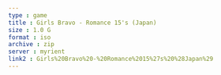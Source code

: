 ```yaml
---
type : game
title : Girls Bravo - Romance 15's (Japan)
size : 1.0 G
format : iso
archive : zip
server : myrient
link2 : Girls%20Bravo%20-%20Romance%2015%27s%20%28Japan%29
---
```

